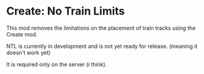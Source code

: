 # Create: No Train Limits

This mod removes the limitations on the placement of train tracks using the Create mod.

NTL is currently in development and is not yet ready for release. (meaning it doesn't work yet)

It is required only on the server (i think).